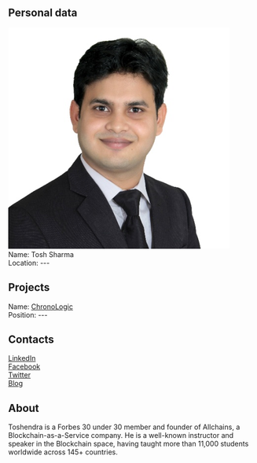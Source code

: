 ## Personal data
![photo](photo/tosh_sharma.jpg)  
Name: Tosh Sharma    
Location: ---  
## Projects 
Name: [ChronoLogic](../projects/chronologic.md)  
Position: ---  
## Contacts
[LinkedIn](https://www.linkedin.com/in/toshendra/)  
[Facebook](https://www.facebook.com/toshendra)  
[Twitter](https://twitter.com/toshendrasharma)  
[Blog](https://toshendra.com/)
## About
Toshendra is a Forbes 30 under 30 member and founder of Allchains, a Blockchain-as-a-Service company. He is a well-known instructor and speaker in the Blockchain space, having taught more than 11,000 students worldwide across 145+ countries.
